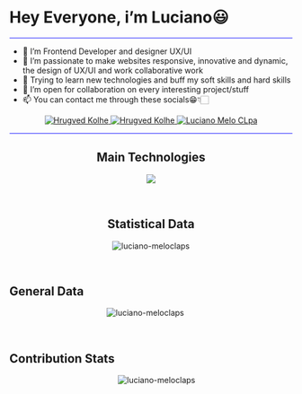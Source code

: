 
<h1>Hey Everyone, i’m Luciano😃</h1>
<hr style="height:2px;border-width:1;border-radius: 5px;color:gray;background-color:#8080ff">

- 🧐 I’m Frontend Developer and designer UX/UI <br/> 
- 🤩 I’m passionate to make websites responsive, innovative and dynamic, the design of UX/UI and work collaborative work<br/>
- 🌱 Trying to learn new technologies and buff my soft skills and hard skills <br/>
- 💞️ I’m open for collaboration on every interesting project/stuff<br/>
- 📫 You can contact me through these socials😁👇🏻 <br/>

<!-----Social Accounts------>

<p align="center">
  <!--<a href="https://hrugved06.github.io/Portfolio-Hrugved-Kolhe/">
  <img border="0" alt="Hrugved Kolhe" src="https://img.icons8.com/external-itim2101-lineal-color-itim2101/40/000000/external-resume-business-recruitment-itim2101-lineal-color-itim2101.png"/>
  </a> -->
  
  <a href="https://www.linkedin.com/in/luciano-melo-claps/">
  <img border="0" alt="Hrugved Kolhe" src="https://img.icons8.com/doodle/40/000000/linkedin--v2.png"/>
  </a>
  
  <!--<a href="https://twitter.com/HrugVed_">
  <img border="0" alt="Hrugved Kolhe" src="https://img.icons8.com/nolan/40/twitter.png"/>
  </a> -->
  
  <a href="https://t.me/lucianomeloclaps">
  <img border="0" alt="Hrugved Kolhe" src="https://img.icons8.com/doodle/40/000000/telegram-app.png"/>
  </a>
  
 <!-- <a href="https://discord.com/channels/@me/862133669510250506">
  <img border="0" alt="HrugVed (He/Him)#8131" src="https://img.icons8.com/fluent/42/000000/discord-logo.png"/>
  </a> -->
  
  <a href="mailto:meloclapsluciano@gmail.com">
  <img border="0" alt="Luciano Melo CLpa" src="https://img.icons8.com/doodle/38/000000/gmail-new.png"/>
  </a>
</p>


<hr style="height:2px;border-width:1;border-radius: 5px;color:#8080ff;background-color:#8080ff">

<!-----Tech Stack figures------>
<h2 align="center">Main Technologies</h2>

<p align="center">
  <a href="https://skillicons.dev">
    <img src="https://skillicons.dev/icons?i=html,css,scss,js,redux,react,nextjs,mysql,figma,tailwindcss,materialui,github,bootstrap,discord" />
  </a>
</p>
<br>


<!-----Statistical Data figures------>
<h2 align="center">Statistical Data</h2>
<p
  align="center">
  <img 
    src="https://github-readme-stats.vercel.app/api/top-langs?username=luciano-meloclaps&show_icons=true&locale=en&bg_color=0d1117&text_color=ffffff&layout=compact"
    alt="luciano-meloclaps" 
    bg_color=#808080/>
</p>
<br>



<!-----Contribution figures------>


<h2>General Data</h2>

<p align="center">
  <img align="center" style="margin-right: 20px;" src="https://github-readme-stats.vercel.app/api?username=luciano-meloclaps&show_icons=true&locale=en&bg_color=0d1117&text_color=ffffff&repo=convoychat"
    alt="luciano-meloclaps" />
</p>
<br>


<!-----Contribution Stats------>
<h2>Contribution Stats</h2>

<p align="center">
  <img align="center" style="margin-left: 20px;" src="https://github-readme-streak-stats.herokuapp.com/?user=luciano-meloclaps&theme=dark" alt="luciano-meloclaps" />
</p>

</div>


<!-------------Projects---------------->
<!--
## <img src="https://media.giphy.com/media/iY8CRBdQXODJSCERIr/giphy.gif" width="30px">Repository Overview :

<a href="https://github.com/luciano-meloclaps/Gatuna_Matata">
 <img align='center' src="https://github-readme-stats.vercel.app/api/pin/?username=luciano-meloclaps&repo=Gatuna_Matata&theme=dark" />
</a>

<a href="https://github.com/luciano-meloclaps/project-Burger">
 <img align='center' src="https://github-readme-stats.vercel.app/api/pin/?username=luciano-meloclaps&repo=project-Buger&theme=dark" />
</a>

<a href="https://github.com/luciano-meloclaps/Tup-Laboratorio.2-CineApp">
 <img align='center' src="https://github-readme-stats.vercel.app/api/pin/?username=luciano-meloclaps&repo=Laboratorio.2-CineApp&theme=dark" />
</a>

<a href="https://github.com/hrugved06/ML-DL-Projects">
 <img align='center' src="https://github-readme-stats.vercel.app/api/pin/?username=hrugved06&repo=ML-DL-Projects&theme=dark" />
</a>


</br>
<hr style="height:2px;#8080ffborder-width:0;border-radius: 5px;color:gray;background-color:#8080ff">
-->
<!--------------- Hrugved's Contribution Graph ---------------->
<!--
## <img src="https://media.giphy.com/media/iY8CRBdQXODJSCERIr/giphy.gif" width="30px">Contribution Graph :

 <img src="https://activity-graph.herokuapp.com/graph?username=luciano-meloclaps&bg_color=FFFFFF&color=000000&line=000000&point=00FF00"></div>
 
 <hr style="height:2px;border-width:1;border-radius: 5px;color:#8080ff;background-color:#8080ff">
 
 </br>
 

-->

